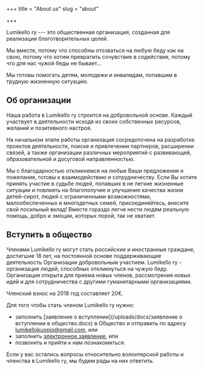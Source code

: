 +++
title = "About us"
slug = "about"

+++

Lumikello ry --- это общественная организация, созданная для реализации благотворительных целей. 

Мы вместе, потому что способны отозваться на любую беду как на свою, потому что хотим превратить сочувствие в содействие, потому что для нас чужой беды не бывает…

Мы готовы помогать детям, молодежи и инвалидам, попавшим в трудную жизненную ситуацию.

## Об организации

Наша работа в Lumikello ry строится на добровольной основе. Каждый участвует в деятельности исходя из своих собственных ресурсов, желаний и позитивного настроя.

На начальном этапе работы организация сосредоточена на разработке проектов деятельности, поиске  и привлечении партнеров, расширении связей, а также организации различных мероприятий с развивающей, образовательной и досуговой направленностью.

Мы с благодарностью откликнемся на любые Ваши предложения и пожелания, готовы к взаимодействию и сотрудничеству. Если Вы хотите  принять участие в судьбе людей, попавших в не легкие жизненные ситуации и повлиять на благополучие и улучшение качества жизни детей-сирот, людей с ограниченными возможностями, малообеспеченных и многодетных семей, присоединяйтесь, внесите свой посильный вклад! Вместе гораздо легче нести людям реальную помощь, добро и эмоции, которых порой, так не хватает.

## Вступить в общество

Членами Lumikello ry могут стать российские и иностранные граждане, достигшие 18 лет, на постоянной основе поддерживающие деятельность Организации добровольным участием. Lumikello ry - организация людей, способных откликнуться на чужую беду. Организация открыта для приема новых членов, рассмотрения новых идей и для сотрудничества с другими гуманитарными организациями.

Членский взнос на 2018 год составляет 20€. 

Для того чтобы стать членом Lumikello ry нужно:

* заполнить [заявление о вступлении](/uploads/docs/заявление о вступлении в общество.docx) в Общество и отправить по адресу lumikellokuopio@gmail.com, или  
* заполнить [электронное заявление](https://goo.gl/forms/SBXz6iAAJVZF4FfD3), или    
* позвонить и прийти к нам познакомиться.

Если у вас остались вопросы относительно волонтерской работы и членства в Lumikello ry, мы будем рады на них ответить.

